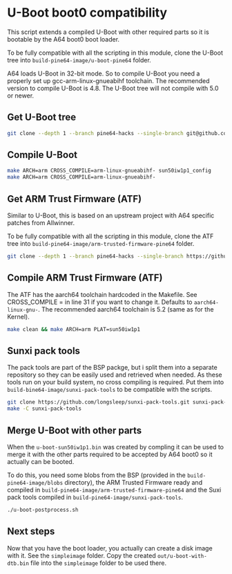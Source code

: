 # U-Boot boot0 compatibility

This script extends a compiled U-Boot with other required parts so it is
bootable by the A64 boot0 boot loader.

To be fully compatible with all the scripting in this module, clone the U-Boot
tree into `build-pine64-image/u-boot-pine64` folder.

A64 loads U-Boot in 32-bit mode. So to compile U-Boot you need a properly set
up gcc-arm-linux-gnueabihf toolchain. The recommended version to compile
U-Boot is 4.8. The U-Boot tree will not compile with 5.0 or newer.

## Get U-Boot tree

```bash
git clone --depth 1 --branch pine64-hacks --single-branch git@github.com:longsleep/u-boot-pine64.git u-boot-pine64
```

## Compile U-Boot

```bash
make ARCH=arm CROSS_COMPILE=arm-linux-gnueabihf- sun50iw1p1_config
make ARCH=arm CROSS_COMPILE=arm-linux-gnueabihf-
```

## Get ARM Trust Firmware (ATF)

Similar to U-Boot, this is based on an upstream project with A64 specific
patches from Allwinner.

To be fully compatible with all the scripting in this module, clone the ATF
tree into `build-pine64-image/arm-trusted-firmware-pine64` folder.

```bash
git clone --depth 1 --branch pine64-hacks --single-branch https://github.com/longsleep/arm-trusted-firmware-pine64.git arm-trusted-firmware-pine64
```

## Compile ARM Trust Firmware (ATF)

The ATF has the aarch64 toolchain hardcoded in the Makefile. See CROSS_COMPILE =
in line 31 if you want to change it. Defaults to `aarch64-linux-gnu-`. The
recommended aarch64 toolchain is 5.2 (same as for the Kernel).

```bash
make clean && make ARCH=arm PLAT=sun50iw1p1
```

## Sunxi pack tools

The pack tools are part of the BSP packge, but i split them into a separate
repository so they can be easily used and retrieved when needed. As these
tools run on your build system, no cross compiling is required. Put them into
`build-bine64-image/sunxi-pack-tools` to be compatible with the scripts.

```bash
git clone https://github.com/longsleep/sunxi-pack-tools.git sunxi-pack-tools
make -C sunxi-pack-tools
```

## Merge U-Boot with other parts

When the `u-boot-sun50iw1p1.bin` was created by compling it can be used
to merge it with the other parts required to be accepted by A64 boot0 so it
actually can be booted.

To do this, you need some blobs from the BSP (provided in the `build-pine64-image/blobs`
directory), the ARM Trusted Firmware ready and compiled in `build-pine64-image/arm-trusted-firmware-pine64` and the Suxi pack tools compiled in `build-pine64-image/sunxi-pack-tools`.

```bash
./u-boot-postprocess.sh
```

## Next steps

Now that you have the boot loader, you actually can create a disk image with
it. See the `simpleimage` folder. Copy the created `out/u-boot-with-dtb.bin`
file into the `simpleimage` folder to be used there.
